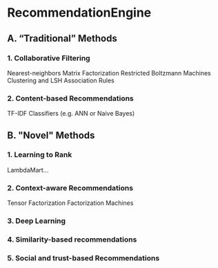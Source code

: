 # RecommendationEngine

## A. “Traditional” Methods
### 1. Collaborative Filtering
Nearest-neighbors
Matrix Factorization
Restricted Boltzmann Machines
Clustering and LSH
Association Rules


### 2. Content-based Recommendations
TF-IDF
Classifiers (e.g. ANN or Naive Bayes)


## B. "Novel" Methods
### 1. Learning to Rank
LambdaMart...
### 2. Context-aware Recommendations
Tensor Factorization
Factorization Machines
### 3. Deep Learning
### 4. Similarity-based recommendations
### 5. Social and trust-based Recommendations
